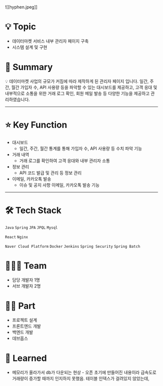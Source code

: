 ![[hyphen.jpeg]]

# 💡 Topic

- 데이터마켓 서비스 내부 관리자 페이지 구축
- 시스템 설계 및 구현

# 📝 Summary

<aside> 💡 데이터마켓 사업의 규모가 커짐에 따라 제작하게 된 관리자 페이지 입니다. 일간, 주간, 월간 가입자 수, API 사용량 등을 파악할 수 있는 대시보드를 제공하고, 고객 응대 및 내부적으로 소통을 위한 거래 로그 확인, 회원 메일 발송 등 다양한 기능을 제공하고 관리하였습니다.

</aside>

---

# ⭐️ Key Function

- 대시보드
    - 일간, 주간, 월간 통계를 통해 가입자 수, API 사용량 등 수치 파악 기능
- 거래 내역
    - 거래 로그를 확인하여 고객 응대와 내부 관리자 소통
- 정보 관리
    - API 코드 발급 및 관리 등 정보 관리
- 이메일, 카카오톡 발송
    - 이슈 및 공지 사항 이메일, 카카오톡 발송 기능

---

# 🛠 Tech Stack

`Java` `Spring` `JPA` `JPQL` `Mysql`

`React` `Nginx`

`Naver Cloud Platform` `Docker` `Jenkins` `Spring Security` `Spring Batch`

# 🧑🏻‍💻 Team

- 담당 개발자 1명
- 서브 개발자 2명

# 🤚🏻 Part

- 프로젝트 설계
- 프론트엔드 개발
- 백엔드 개발
- 데브옵스

# 🤔 Learned

- 메모리가 올라가서 db가 다운되는 현상 - 오픈 초기에 만들어진 내용이라 급속도로 거래량이 증가할 때까지 인지하지 못했음. 테이블 인덱스가 걸려있지 않았는데,
